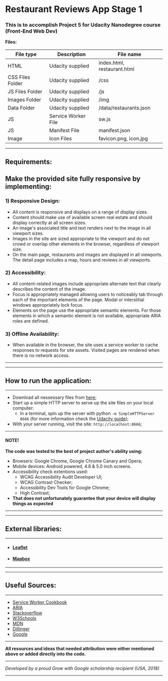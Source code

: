 # **Restaurant Reviews App Stage 1**

### This is to accomplish Project 5 for Udacity Nanodegree course (Front-End Web Dev)
**Files:**

| File type | Description | File name |
| ------ | ------ |------ |
| HTML | Udacity supplied | index.html, restaurant.html|
| CSS Files Folder | Udacity supplied | /css |
| JS Files Folder | Udacity supplied | /js |
| Images Folder | Udacity supplied | /img |
| Data Folder | Udacity supplied | /data/restaurants.json |
| JS | Service Worker File | sw.js |
| JS | Manifest File | manifest.json |
| Image | Icon Files | favicon.png, icon.jpg |

----
## **Requirements:**
Make the provided site fully responsive by implementing:
----
### 1) Responsive Design:
 - All content is responsive and displays on a range of display sizes.
 - Content should make use of available screen real estate and should display correctly at all screen sizes.
 - An image's associated title and text renders next to the image in all viewport sizes.
 - Images in the site are sized appropriate to the viewport and do not crowd or overlap other elements in the browser, regardless of viewport size.
 - On the main page, restaurants and images are displayed in all viewports. The detail page includes a map, hours and reviews in all viewports.
 
### 2) Accessibility:
 - All content-related images include appropriate alternate text that clearly describes the content of the image.
 - Focus is appropriately managed allowing users to noticeably tab through each of the important elements of the page. Modal or interstitial windows appropriately lock focus.
 - Elements on the page use the appropriate semantic elements. For those elements in which a semantic element is not available, appropriate ARIA roles are defined.
 
### 3) Offline Availability:
 - When available in the browser, the site uses a service worker to cache responses to requests for site assets. Visited pages are rendered when there is no network access.
 
----
----
## **How to run the application:**
----
* Download all nessessary files from [here];
* Start up a simple HTTP server to serve up the site files on your local computer: 
    * In a terminal, spin up the server with python `-m SimpleHTTPServer 8666` (for more information check the [Udacity guide]);
* With your server running, visit the site: `http://localhost:8666`;

----
#### **NOTE!**

**The code was tested to the best of project author's ability using:**
- Browsers: Google Chrome, Google Chrome Canary and Opera;
- Mobile devices: Android powered, 4.8 & 5.0 inch screens.
- Accessibility check extentions used:
  - WCAG Accessibility Audit Developer UI;
  - WCAG Contrast Checker;
  - Accessibility Dev Tools for Google Chrome;
  - High Contrast;
- **That does not unfortunately guarantee that your device will display things as expected**
----

----
## **External libraries:**
----
- #### [Leaflet]

- #### [Mapbox]

----
----
## **Useful Sources:**
----
- [Service Worker Cookbook]
- [ARIA]
- [Stackoverflow]
- [W3Schools]
- [MDN]
- [Dillinger]
- [Google]
----
**All resources and ideas that needed attribution were either mentioned above or added directly into the code.**

----
_Developed by a proud Grow with Google scholarship recipient (USA, 2018)_

----
[Udacity guide]: <https://github.com/udacity/mws-restaurant-stage-1/blob/master/README.md>
[ARIA]: <https://www.w3.org/TR/wai-aria/>
[Service Worker Cookbook]: <https://serviceworke.rs/>
[here]: <https://github.com/sophistique-chat/project-5-Restaurant-Reviews-App-Stage1>
[Stackoverflow]: <https://stackoverflow.com/>
[W3Schools]: <www.w3schools.com>
[MDN]: <https://developer.mozilla.org/>
[Dillinger]: <https://dillinger.io/>
[Google]: <www.google.com>
[Leaflet]: <https://leafletjs.com/>
[Mapbox]: <https://www.mapbox.com/install/>
